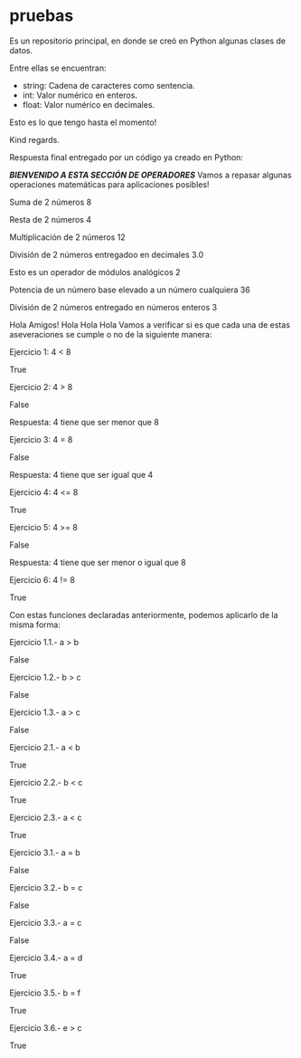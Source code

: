 # pruebas

Es un repositorio principal, en donde se creó en Python algunas clases de datos.

Entre ellas se encuentran:

- string: Cadena de caracteres como sentencia.
- int: Valor numérico en enteros.
- float: Valor numérico en decimales.

Esto es lo que tengo hasta el momento!

Kind regards.

Respuesta final entregado por un código ya creado en Python:

***********BIENVENIDO A ESTA SECCIÓN DE OPERADORES***********
Vamos a repasar algunas operaciones matemáticas para aplicaciones posibles!

Suma de 2 números
8

Resta de 2 números
4

Multiplicación de 2 números
12

División de 2 números entregadoo en decimales
3.0

Esto es un operador de módulos analógicos
2

Potencia de un número base elevado a un número cualquiera
36

División de 2 números entregado en números enteros
3

Hola Amigos!
Hola Hola Hola
Vamos a verificar si es que cada una de estas aseveraciones se cumple o no de la siguiente manera:

Ejercicio 1: 4 < 8

True

Ejercicio 2: 4 > 8

False

Respuesta: 4 tiene que ser menor que 8

Ejercicio 3: 4 = 8

False

Respuesta: 4 tiene que ser igual que 4

Ejercicio 4: 4 <= 8

True

Ejercicio 5: 4 >= 8

False

Respuesta: 4 tiene que ser menor o igual que 8

Ejercicio 6: 4 != 8

True

Con estas funciones declaradas anteriormente, podemos aplicarlo de la misma forma:

Ejercicio 1.1.- a > b

False

Ejercicio 1.2.- b > c

False

Ejercicio 1.3.- a > c

False

Ejercicio 2.1.- a < b

True

Ejercicio 2.2.- b < c

True

Ejercicio 2.3.- a < c

True

Ejercicio 3.1.- a = b

False

Ejercicio 3.2.- b = c

False

Ejercicio 3.3.- a = c

False

Ejercicio 3.4.- a = d

True

Ejercicio 3.5.- b = f

True

Ejercicio 3.6.- e > c

True

